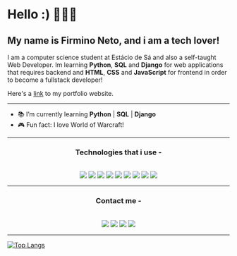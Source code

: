 # Hello :) 👋👋👋
## My name is Firmino Neto, and i am a tech lover!

I am a computer science student at Estácio de Sá and also a self-taught Web Developer. Im learning __Python__, __SQL__ and __Django__ for web applications that requires backend and __HTML__, __CSS__ and __JavaScript__ for frontend in order to become a fullstack developer!

Here's a [link](https://firminoneto.netlify.app/) to my portfolio website.

<hr/>

- 📚 I’m currently learning **Python** | **SQL** | **Django**
- 🎮 Fun fact: I love World of Warcraft!

<hr/>

<div align='center'><h3>Technologies that i use - </h3></div>
<br/>
<div align='center'>
<img src="https://img.shields.io/badge/Python-yellowgreen?style=for-the-badge&logo=python&logoColor=blue"></img>
<img src="https://img.shields.io/badge/HTML5-E34F26?style=for-the-badge&logo=html5&logoColor=white"></img>
<img src="https://img.shields.io/badge/CSS3-1572B6?style=for-the-badge&logo=css3&logoColor=white"></img>
<img src="https://img.shields.io/badge/JavaScript-323330?style=for-the-badge&logo=javascript&logoColor=F7DF1E"></img>
<img src="https://img.shields.io/badge/Git-black?style=for-the-badge&logo=Git&logoColor=white"></img>
<img src="https://img.shields.io/badge/Github-black?style=for-the-badge&logo=Github&logoColor=white"></img>
<img src="https://img.shields.io/badge/PyCharm-brightgreen?style=for-the-badge&logo=PyCharm&logoColor=white"></img>
<img src="https://img.shields.io/badge/MySQL-blue?style=for-the-badge&logo=MySQL&logoColor=white"></img>
<img src="https://img.shields.io/badge/Django-sucess?style=for-the-badge&logo=django&logoColor=white"></img>
</div>

<hr/>

<div align='center'><h3>Contact me - </h3></div>
<br/>
<div align='center'>
<a href="https://www.linkedin.com/in/firmino-neto-4a0010158/"><img src="https://img.shields.io/badge/LinkedIn-0077B5?style=for-the-badge&logo=linkedin&logoColor=white"></img></a>
<a href="https://www.instagram.com/firminoneto11/"><img src="https://img.shields.io/badge/Instagram-E4405F?style=for-the-badge&logo=instagram&logoColor=white"></img></a>
<a href="https://twitter.com/neto_firmino11"><img src="https://img.shields.io/badge/Twitter-1DA1F2?style=for-the-badge&logo=twitter&logoColor=white"></img></a>
<a href="mailto:firminoneto321@gmail.com"><img src="https://img.shields.io/badge/Gmail-D14836?style=for-the-badge&logo=gmail&logoColor=white"></img></a>
</div>

<hr/>

[![Top Langs](https://github-readme-stats.vercel.app/api/top-langs/?username=firminoneto11&show_icons=true&theme=radical)](https://github.com/anuraghazra/github-readme-stats)
<!--
**firminoneto11/firminoneto11** is a ✨ _special_ ✨ repository because its `README.md` (this file) appears on your GitHub profile.

Here are some ideas to get you started:

- 🔭 I’m currently working on ...
- 🌱 I’m currently learning ...
- 👯 I’m looking to collaborate on ...
- 🤔 I’m looking for help with ...
- 💬 Ask me about ...
- 📫 How to reach me: ...
- 😄 Pronouns: ...
- ⚡ Fun fact: ...
-->
